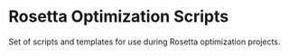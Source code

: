 # Rosetta Optimization Scripts

Set of scripts and templates for use during Rosetta optimization projects.